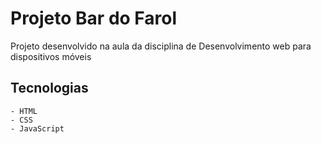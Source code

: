 # Projeto Bar do Farol
Projeto desenvolvido na aula da disciplina de Desenvolvimento web para dispositivos móveis

## Tecnologias
    - HTML 
    - CSS
    - JavaScript